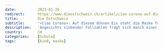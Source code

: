 ```yaml
---
date:          2021-01-26
redirect:      https://www.dieostschweiz.ch/artikel/ciao-corona-auf-diesem-duennen-eis-steht-die-maske-fuer-schulkinder-R3WmGlR
title:         Die Ostschweiz
subtitle:      '«Ciao Corona»: Auf diesem dünnen Eis steht die Maske für Schulkinder'
description:   'Angesichts sinkender Fallzahlen fragt sich manch einer, warum die Schule derzeit so stark ins Visier der Schutztruppen gerät. Grundlage für diverse Kantone ist eine Studie aus dem Kanton Zürich. Doch wer die Erkenntnisse der Forscher liest, sucht vergeblich nach entsprechenden Empfehlungen.'
country:       CH
categories:    [Schule]
tags:          [kind, maske]
---
```

